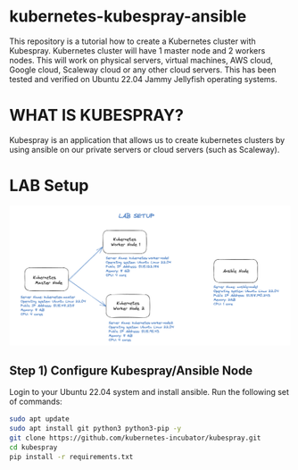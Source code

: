 # kubernetes-kubespray-ansible

This repository is a tutorial how to create a Kubernetes cluster with Kubespray. Kubernetes cluster will have 1 master node and 2 workers nodes.
This will work on physical servers, virtual machines, AWS cloud, Google cloud, Scaleway cloud or any other cloud servers. This has been tested and verified on Ubuntu 22.04 Jammy Jellyfish operating systems. 

# WHAT IS KUBESPRAY?
Kubespray is an application that allows us to create kubernetes clusters by using ansible on our private servers or cloud servers (such as Scaleway).


# LAB Setup
![LAB SETUP](lab-setup.png)


## Step 1) Configure Kubespray/Ansible Node
Login to your Ubuntu 22.04 system and install ansible. Run the following set of commands:

```bash
sudo apt update
sudo apt install git python3 python3-pip -y
git clone https://github.com/kubernetes-incubator/kubespray.git
cd kubespray
pip install -r requirements.txt
```
